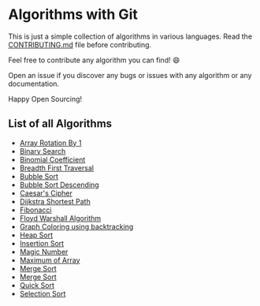 # Algorithms with Git

This is just a simple collection of algorithms in various languages. Read the [CONTRIBUTING.md](CONTRIBUTING.md) file before contributing.

Feel free to contribute any algorithm you can find! :smile:

Open an issue if you discover any bugs or issues with any algorithm or any documentation.

Happy Open Sourcing!

## List of all Algorithms

- [Array Rotation By 1](algorithms/array_rotation_by_1)
- [Binary Search](algorithms/binary_search)
- [Binomial Coefficient](algorithms/binomialCoefficient)
- [Breadth First Traversal](algorithms/breadth_first_traversal)
- [Bubble Sort](algorithms/Bubble_Sort)
- [Bubble Sort Descending](algorithms/bubble_sort_descending)
- [Caesar's Cipher](algorithms/Caesar's_cipher)
- [Dijkstra Shortest Path](algorithms/dijkstra)
- [Fibonacci](algorithms/fibonacci)
- [Floyd Warshall Algorithm](algorithms/floyd_warshall)
- [Graph Coloring using backtracking](algorithms/graph_coloring.c)
- [Heap Sort](algorithms/heap_sort)
- [Insertion Sort](algorithms/insertion_sort)
- [Magic Number](algorithms/magic_no/)
- [Maximum of Array](algorithms/maximum_of_array)
- [Merge Sort](algorithms/Merge_sort)
- [Merge Sort](algorithms/Merge_Sort)
- [Quick Sort](algorithm/quick_sort)
- [Selection Sort](algorithm/selection_sort)
